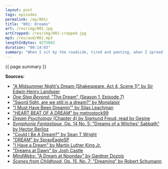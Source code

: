 ```yaml
---
layout: post
tags: episodes
permalink: /ep/001/
title: "001: Dreams"
art: /res/img/001.jpg
artCropped: /res/img/001-cropped.jpg
mp3: /res/aud/001.mp3
lengthInBytes: 9275083
duration: "00:14:03"
summary: "When I sit by the roadside, tired and panting, when I spread my bed low in the dust, let me ever feel that the long journey is still before me — let me not forget a moment, let me carry the pangs of this sorrow in my dreams and in my wakeful hours. — Rabindranath Tagore"
---
```


{{ page.summary }}

**Sources:**

- ["A Midsummer Night's Dream (Shakespeare, Act 4, Scene 1)" by Sir Edwin Henry Landseer](https://www.metmuseum.org/art/collection/search/655600)
- [_One Step Beyond_: "The Dream" (Season 1, Episode 7)](https://archive.org/details/OSB-07_The_Dream)
- ["Sword fight, are we still in a dream?" by Monplaisir](http://freemusicarchive.org/music/Monplaisir/Mothlight_OST/Monplaisir_-_Mothlight_OST_-_18_Sword_fight_are_we_still_in_a_dream_-)
- ["I Must Have Been Dreamin'" by Silas Leachman](http://freemusicarchive.org/music/Silas_Leachman/Antique_Phonograph_Music_Program_01052010/Silas_Leachman_-_I_Must_Have_Been_Dreamin)
- ["HEART BEAT OF A DREAM" by metrostock99](https://freesound.org/people/metrostock99/sounds/350892/)
- [_Dream Psychology_ (Chapter 4) by Sigmund Freud, read by Gesine](https://librivox.org/dream-psychology-by-sigmund-freud/)
- [_Symphonie Fantastique_, Op. 14 No. 5: "Dreams of a Witches' Sabbath" by Hector Berlioz](https://musopen.org/music/464-symphonie-fantastique-op-14/#recordings)
- ["Could I Be A Dream?" by Sean T Wright](https://archive.org/details/CouldIBeADream)
- ["DREAM" by SprayEagleSP](https://archive.org/details/DREAM_SprayEagleSP_deeTheGeneral)
- ["I Have a Dream" by Martin Luther King Jr.](https://archive.org/details/MLKDream)
- ["Dreams at Dawn" by Josh Castle](https://archive.org/details/dreams-at-dawn)
- [_MindWebs_: "A Dream at Noonday" by Gardner Dozois](https://archive.org/details/Mindwebs-ADreamAtNoondayByGardnerDozois)
- [_Scenes from Childhood_, Op. 15, No. 7: "Dreaming" by Robert Schumann](https://en.wikipedia.org/wiki/File:Robert_Schumann_-_scenes_from_childhood,_op._15_-_vii._dreaming.ogg)
